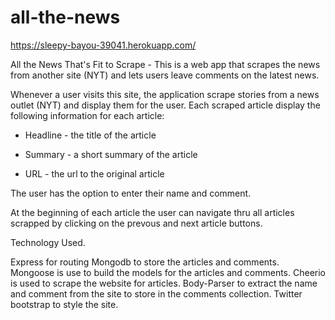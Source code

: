 # all-the-news
https://sleepy-bayou-39041.herokuapp.com/

All the News That's Fit to Scrape -
This is a  web app that scrapes the news from another site (NYT) and lets users leave comments on the latest news.

Whenever a user visits this site, the application scrape stories from a news outlet (NYT)  and display them for the user. Each scraped article  display the following information for each article:
* Headline - the title of the article

* Summary - a short summary of the article

* URL - the url to the original article

The user has the option to enter their name and comment.

At the beginning of each article the user can navigate thru all articles scrapped by clicking on the prevous and next article buttons.



Technology Used.

Express for routing Mongodb to store the articles and comments. Mongoose is use to build the models for the articles and comments. Cheerio is used to scrape the website for articles. Body-Parser to extract the name and comment from the site to store in the comments collection. Twitter bootstrap to style the site.
